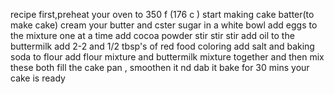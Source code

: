 recipe 
first,preheat your oven to 350 f (176 c )
start making cake batter(to make cake)
cream your butter and cster sugar in a white bowl 
add eggs to the mixture one at a time 
add cocoa powder 
stir stir stir 
add oil to the buttermilk 
add 2-2 and 1/2 tbsp's of red food coloring 
add salt and baking soda to flour 
add flour mixture and buttermilk mixture together and then mix these both 
fill the cake pan , smoothen it nd dab it 
bake for 30 mins 
your cake is ready 
